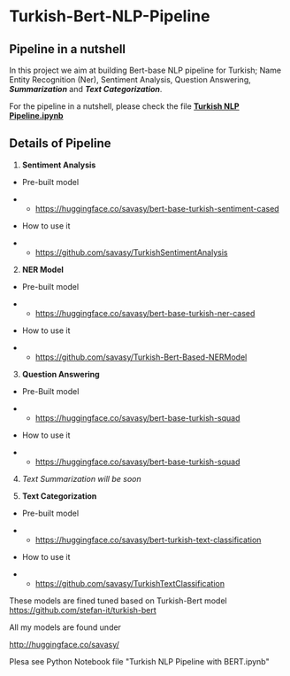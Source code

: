 # Turkish-Bert-NLP-Pipeline
## Pipeline in a nutshell
In this project we aim at building Bert-base NLP pipeline for Turkish;  Name Entity Recognition (Ner), Sentiment Analysis, Question Answering, _**Summarization**_ and _**Text Categorization**_.

For the pipeline in a nutshell, please check the file [**Turkish NLP Pipeline.ipynb**](https://github.com/savasy/Turkish-Bert-NLP-Pipeline/blob/master/Turkish%20NLP%20Pipeline.ipynb)

## Details of Pipeline

1. **Sentiment Analysis**

* Pre-built model 
* *  https://huggingface.co/savasy/bert-base-turkish-sentiment-cased

* How to use it 
* * https://github.com/savasy/TurkishSentimentAnalysis


2. **NER Model**

* Pre-built model

* * https://huggingface.co/savasy/bert-base-turkish-ner-cased

* How to use it

* * https://github.com/savasy/Turkish-Bert-Based-NERModel

3. **Question Answering**

* Pre-Built model

* * https://huggingface.co/savasy/bert-base-turkish-squad

* How to use it

* * https://huggingface.co/savasy/bert-base-turkish-squad

4. *Text Summarization*
_will be soon_

5. **Text Categorization**

* Pre-built model

* * https://huggingface.co/savasy/bert-turkish-text-classification

* How to use it

* * https://github.com/savasy/TurkishTextClassification





These models are fined tuned based on Turkish-Bert model
https://github.com/stefan-it/turkish-bert


All my models are found under

http://huggingface.co/savasy/

Plesa see Python Notebook file "Turkish NLP Pipeline with BERT.ipynb"
